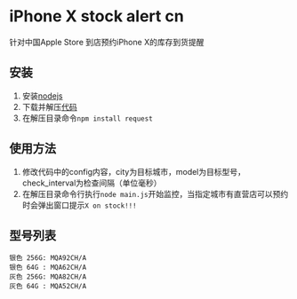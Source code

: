 # iPhone X stock alert cn
针对中国Apple Store 到店预约iPhone X的库存到货提醒

## 安装
1. 安装[nodejs](https://nodejs.org/en/download/)
2. 下载并解压[代码](https://github.com/bin-y/iphone_x_stock_alert_cn/archive/master.zip)
3. 在解压目录命令`npm install request`

## 使用方法
1. 修改代码中的config内容，city为目标城市，model为目标型号，check_interval为检查间隔（单位毫秒）
2. 在解压目录命令行执行`node main.js`开始监控，当指定城市有直营店可以预约时会弹出窗口提示`X on stock!!!`

## 型号列表
```
银色 256G: MQA92CH/A
银色 64G : MQA62CH/A
灰色 256G: MQA82CH/A
灰色 64G : MQA52CH/A
```
